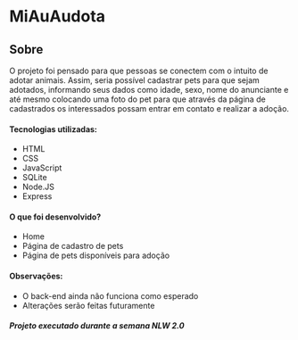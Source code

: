 # MiAuAudota

## Sobre 
O projeto foi pensado para que pessoas se conectem com o intuito de adotar animais. Assim, seria possível cadastrar pets para que sejam adotados, informando seus dados como idade, sexo, nome do anunciante e até mesmo colocando uma foto do pet para que através da página de cadastrados os interessados possam entrar em contato e realizar a adoção.

#### Tecnologias utilizadas:

* HTML
* CSS
* JavaScript
* SQLite
* Node.JS
* Express

#### O que foi desenvolvido?

* Home
* Página de cadastro de pets
* Página de pets disponíveis para adoção

#### Observações: 

* O back-end ainda não funciona como esperado
* Alterações serão feitas futuramente

##### Projeto executado durante a semana NLW 2.0
